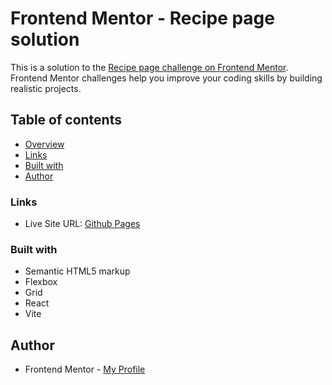 # Frontend Mentor - Recipe page solution

This is a solution to the [Recipe page challenge on Frontend Mentor](https://www.frontendmentor.io/challenges/recipe-page-KiTsR8QQKm). Frontend Mentor challenges help you improve your coding skills by building realistic projects.

## Table of contents

- [Overview](#overview)
- [Links](#links)
- [Built with](#built-with)
- [Author](#author)

### Links

- Live Site URL: [Github Pages](https://pk-recipe-page.netlify.app/)

### Built with

- Semantic HTML5 markup
- Flexbox
- Grid
- React
- Vite

## Author

- Frontend Mentor - [My Profile](https://www.frontendmentor.io/profile/Pkthunder87)
